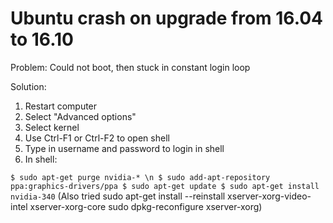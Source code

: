 # Ubuntu crash on upgrade from 16.04 to 16.10

Problem: Could not boot, then stuck in constant login loop

Solution:

1. Restart computer
2. Select "Advanced options"
3. Select kernel
4. Use Ctrl-F1 or Ctrl-F2 to open shell
5. Type in username and password to login in shell
6. In shell:

`
$ sudo apt-get purge nvidia-* \n
$ sudo add-apt-repository ppa:graphics-drivers/ppa
$ sudo apt-get update
$ sudo apt-get install nvidia-340
`
(Also tried sudo apt-get install --reinstall xserver-xorg-video-intel xserver-xorg-core
sudo dpkg-reconfigure xserver-xorg)
